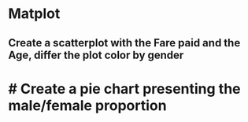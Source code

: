 # Matplot

## Create a scatterplot with the Fare paid and the Age, differ the plot color by gender
# # Create a pie chart presenting the male/female proportion
